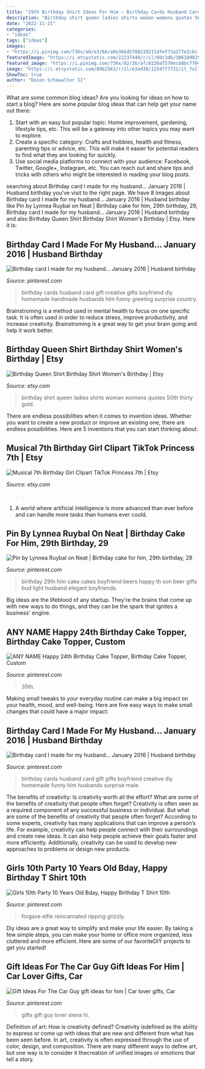 ```yaml
---
title: "29th Birthday Shirt Ideas For Him ~ Birthday Cards Husband Card Gift Creative Gifts Boyfriend Diy Homemade Handmade Husbands Him Funny Greeting Surprise Country"
description: "Birthday shirt queen ladies shirts woman womens quotes 50th thirty gold"
date: "2022-11-21"
categories:
- "ideas"
tags: ["ideas"]
images:
- "https://i.pinimg.com/736x/a0/e3/66/a0e366d5708229211dfef73a277e2cbc.jpg"
featuredImage: "https://i.etsystatic.com/22237440/r/il/0dc3db/3061898295/il_fullxfull.3061898295_9wl0.jpg"
featured_image: "https://i.pinimg.com/736x/82/26/af/8226af570ecb8bc7704418c09bec1115.jpg"
image: "https://i.etsystatic.com/8962563/r/il/e3ad38/1254777721/il_fullxfull.1254777721_kkko.jpg"
ShowToc: true
author: "Deion Schowalter II"
---
```



What are some common blog ideas?
Are you looking for ideas on how to start a blog? Here are some popular blog ideas that can help get your name out there: 
1. Start with an easy but popular topic: Home improvement, gardening, lifestyle tips, etc. This will be a gateway into other topics you may want to explore.
2. Create a specific category: Crafts and hobbies, health and fitness, parenting tips or advice, etc. This will make it easier for potential readers to find what they are looking for quickly.
3. Use social media platforms to connect with your audience: Facebook, Twitter, Google+, Instagram, etc. You can reach out and share tips and tricks with others who might be interested in reading your blog posts.

	

		
searching about Birthday card I made for my husband... January 2016 | Husband birthday you've visit to the right page. We have 8 Images about Birthday card I made for my husband... January 2016 | Husband birthday like Pin by Lynnea Ruybal on Neat | Birthday cake for him, 29th birthday, 29, Birthday card I made for my husband... January 2016 | Husband birthday and also Birthday Queen Shirt Birthday Shirt Women&#039;s Birthday | Etsy. Here it is:
		
    
## Birthday Card I Made For My Husband... January 2016 | Husband Birthday

<img loading=lazy src="https://i.pinimg.com/736x/b4/d5/f9/b4d5f968103b6b455f706dfce669bb35--husband-birthday-cards-gift-ideas-for-husbands-birthday.jpg" onerror="this.onerror=null;this.src='https://tse2.mm.bing.net/th?id=OIP.EIJhBDMRNJXnlTaQf23nLQHaJ3&amp;pid=15.1';" alt="Birthday card I made for my husband... January 2016 | Husband birthday">

_Source: pinterest.com_

>birthday cards husband card gift creative gifts boyfriend diy homemade handmade husbands him funny greeting surprise country. 

	

Brainstroming is a method used in mental health to focus on one specific task. It is often used in order to reduce stress, improve productivity, and increase creativity. Brainstroming is a great way to get your brain going and help it work better.

    
## Birthday Queen Shirt Birthday Shirt Women&#039;s Birthday | Etsy

<img loading=lazy src="https://i.etsystatic.com/8962563/r/il/e3ad38/1254777721/il_fullxfull.1254777721_kkko.jpg" onerror="this.onerror=null;this.src='https://tse1.mm.bing.net/th?id=OIP.-FKf4j0DFbyabEzX_Tse9AHaIi&amp;pid=15.1';" alt="Birthday Queen Shirt Birthday Shirt Women&#039;s Birthday | Etsy">

_Source: etsy.com_

>birthday shirt queen ladies shirts woman womens quotes 50th thirty gold. 

	

There are endless possibilities when it comes to invention ideas. Whether you want to create a new product or improve an existing one, there are endless possibilities. Here are 5 inventions that you can start thinking about: 

    
## Musical 7th Birthday Girl Clipart TikTok Princess 7th | Etsy

<img loading=lazy src="https://i.etsystatic.com/22237440/r/il/0dc3db/3061898295/il_fullxfull.3061898295_9wl0.jpg" onerror="this.onerror=null;this.src='https://tse4.mm.bing.net/th?id=OIP.oAor-YhxesGx3s4FaW6mMQHaGK&amp;pid=15.1';" alt="Musical 7th Birthday Girl Clipart TikTok Princess 7th | Etsy">

_Source: etsy.com_

>. 

	

1. A world where artificial intelligence is more advanced than ever before and can handle more tasks than humans ever could. 

    
## Pin By Lynnea Ruybal On Neat | Birthday Cake For Him, 29th Birthday, 29

<img loading=lazy src="https://i.pinimg.com/originals/1e/91/a2/1e91a234a9337740985b4b40fb6f2d69.jpg" onerror="this.onerror=null;this.src='https://tse4.mm.bing.net/th?id=OIP.zBJOpzM2F3Mxsd0_H6F8bQHaJ4&amp;pid=15.1';" alt="Pin by Lynnea Ruybal on Neat | Birthday cake for him, 29th birthday, 29">

_Source: pinterest.com_

>birthday 29th him cake cakes boyfriend beers happy th son beer gifts bud light husband elegant boyfriends. 

	

Big ideas are the lifeblood of any startup. They're the brains that come up with new ways to do things, and they can be the spark that ignites a business' engine.

    
## ANY NAME Happy 24th Birthday Cake Topper, Birthday Cake Topper, Custom

<img loading=lazy src="https://i.pinimg.com/736x/82/26/af/8226af570ecb8bc7704418c09bec1115.jpg" onerror="this.onerror=null;this.src='https://tse4.mm.bing.net/th?id=OIP.lrlBBpukex0e84f7TPfksAHaLK&amp;pid=15.1';" alt="ANY NAME Happy 24th Birthday Cake Topper, Birthday Cake Topper, Custom">

_Source: pinterest.com_

>35th. 

	

Making small tweaks to your everyday routine can make a big impact on your health, mood, and well-being. Here are five easy ways to make small changes that could have a major impact: 

    
## Birthday Card I Made For My Husband... January 2016 | Husband Birthday

<img loading=lazy src="https://i.pinimg.com/originals/b4/d5/f9/b4d5f968103b6b455f706dfce669bb35.jpg" onerror="this.onerror=null;this.src='https://tse3.mm.bing.net/th?id=OIP.0zkI9vGrgHyzIz4LPmVlDwHaJ4&amp;pid=15.1';" alt="Birthday card I made for my husband... January 2016 | Husband birthday">

_Source: pinterest.com_

>birthday cards husband card gift gifts boyfriend creative diy homemade funny him husbands surprise male. 

	

The benefits of creativity: Is creativity worth all the effort? What are some of the benefits of creativity that people often forget?
Creativity is often seen as a required component of any successful business or individual. But what are some of the benefits of creativity that people often forget? According to some experts, creativity has many applications that can improve a person’s life. For example, creativity can help people connect with their surroundings and create new ideas. It can also help people achieve their goals faster and more efficiently. Additionally, creativity can be used to develop new approaches to problems or design new products.

    
## Girls 10th Party 10 Years Old Bday, Happy Birthday T Shirt 10th

<img loading=lazy src="https://i.pinimg.com/736x/90/26/04/90260450eefd29f900fff7e55065872f.jpg" onerror="this.onerror=null;this.src='https://tse3.mm.bing.net/th?id=OIP.nxXRzwyJnsI-qn1w4z6-5gHaHa&amp;pid=15.1';" alt="Girls 10th Party 10 Years Old Bday, Happy Birthday T Shirt 10th">

_Source: pinterest.com_

>forgave elfie reincarnated ripping grizzly. 

	

Diy ideas are a great way to simplify and make your life easier. By taking a few simple steps, you can make your home or office more organized, less cluttered and more efficient. Here are some of our favoriteDIY projects to get you started!

    
## Gift Ideas For The Car Guy Gift Ideas For Him | Car Lover Gifts, Car

<img loading=lazy src="https://i.pinimg.com/736x/a0/e3/66/a0e366d5708229211dfef73a277e2cbc.jpg" onerror="this.onerror=null;this.src='https://tse1.mm.bing.net/th?id=OIP.rgUgtqlyBT-nqxI6V1SZfgHaLH&amp;pid=15.1';" alt="Gift Ideas For The Car Guy gift ideas for him | Car lover gifts, Car">

_Source: pinterest.com_

>gifts gift guy lover siena hi. 

	

Definition of art: How is creativity defined?
Creativity isdefined as the ability to express or come up with ideas that are new and different from what has been seen before. In art, creativity is often expressed through the use of color, design, and composition. There are many different ways to define art, but one way is to consider it thecreation of unified images or emotions that tell a story.

